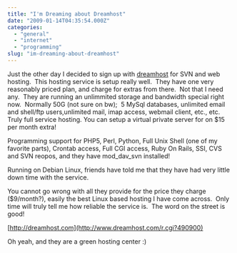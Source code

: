 ```yaml
---
title: "I'm Dreaming about Dreamhost"
date: "2009-01-14T04:35:54.000Z"
categories: 
  - "general"
  - "internet"
  - "programming"
slug: "im-dreaming-about-dreamhost"
---
```


Just the other day I decided to sign up with [dreamhost](http://www.dreamhost.com/r.cgi?490900) for SVN and web hosting.  This hosting service is setup really well.  They have one very reasonably priced plan, and charge for extras from there.  Not that I need any.  They are running an unlimmited storage and bandwidth special right now.  Normally 50G (not sure on bw);  5 MySql databases, unlimited email and shell/ftp users,unlimited mail, imap access, webmail client, etc., etc.  Truly full service hosting. You can setup a virtual private server for on $15 per month extra!

Programming support for PHP5, Perl, Python, Full Unix Shell (one of my favorite parts), Crontab access, Full CGI access, Ruby On Rails, SSI, CVS and SVN reopos, and they have mod\_dav\_svn installed!

Running on Debian Linux, friends have told me that they have had very little down time with the service.

You cannot go wrong with all they provide for the price they charge ($9/month?), easily the best Linux based hosting I have come across.  Only time will truly tell me how reliable the service is.  The word on the street is good!

[http://dreamhost.com](http://www.dreamhost.com/r.cgi?490900)

Oh yeah, and they are a green hosting center :)
